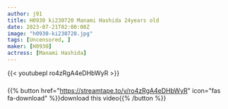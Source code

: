 ```yaml
---
author: j91
title: H0930 ki230720 Manami Hashida 24years old
date: 2023-07-21T02:00:00Z
image: "h0930-ki230720.jpg"
tags: [Uncensored, ]
maker: [H0930]
actress: [Manami Hashida]
---
```



{{< youtubepl ro4zRgA4eDHbWyR >}}
###

{{% button href="https://streamtape.to/v/ro4zRgA4eDHbWyR" icon="fas fa-download" %}}download this video{{% /button %}}

